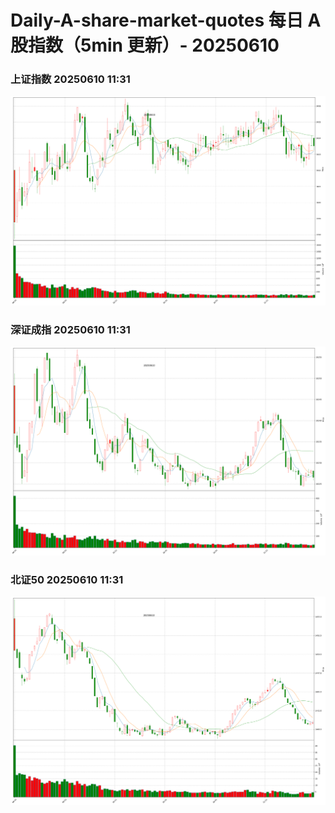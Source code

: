 
# Daily-A-share-market-quotes 每日 A 股指数（5min 更新）- 20250610

### 上证指数 20250610 11:31
![](./fig/2025/6/20250610-sh000001.png)

### 深证成指 20250610 11:31
![](./fig/2025/6/20250610-sz399001.png)

### 北证50 20250610 11:31
![](./fig/2025/6/20250610-bj899050.png)
